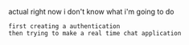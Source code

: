 
actual right now i don't know what i'm going to do</br>
```
first creating a authentication
then trying to make a real time chat application 
```
